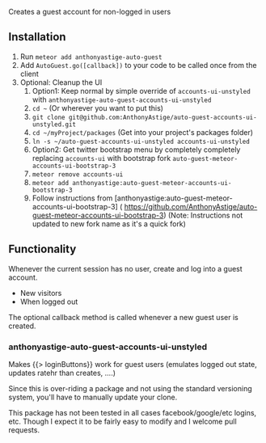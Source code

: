 Creates a guest account for non-logged in users

## Installation

1. Run `meteor add anthonyastige-auto-guest`
2. Add `AutoGuest.go([callback])` to your code to be called once from the client
3. Optional: Cleanup the UI
    1. Option1: Keep normal by simple override of `accounts-ui-unstyled` with `anthonyastige-auto-guest-accounts-ui-unstyled`
     1. `cd ~` (Or wherever you want to put this)
     2. `git clone git@github.com:AnthonyAstige/auto-guest-accounts-ui-unstyled.git`
     3. `cd ~/myProject/packages` (Get into your project's packages folder)
     4. `ln -s ~/auto-guest-accounts-ui-unstyled accounts-ui-unstyled`
    1. Option2: Get twitter bootstrap menu by completely completely replacing `accounts-ui` with bootstrap fork `auto-guest-meteor-accounts-ui-bootstrap-3`
     1. `meteor remove accounts-ui`
     2. `meteor add anthonyastige:auto-guest-meteor-accounts-ui-bootstrap-3`
     3. Follow instructions from [anthonyastige:auto-guest-meteor-accounts-ui-bootstrap-3] ( https://github.com/AnthonyAstige/auto-guest-meteor-accounts-ui-bootstrap-3) (Note: Instructions not updated to new fork name as it's a quick fork)

## Functionality

Whenever the current session has no user, create and log into a guest account.

* New visitors
* When logged out

The optional callback method is called whenever a new guest user is created.

### anthonyastige-auto-guest-accounts-ui-unstyled

Makes {{> loginButtons}} work for guest users (emulates logged out state, updates ratehr than creates, ....)

Since this is over-riding a package and not using the standard versioning system, you'll have to manually update your clone.

This package has not been tested in all cases facebook/google/etc logins, etc.  Though I expect it to be fairly easy to modify and I welcome pull requests.
